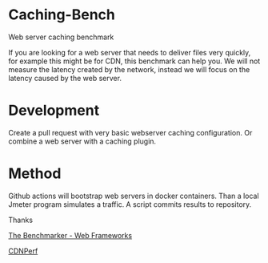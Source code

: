 # Caching-Bench
Web server caching benchmark

If you are looking for a web server that needs to deliver files very quickly, for example this might be for CDN, this benchmark can help you. We will not measure the latency created by the network, instead we will focus on the latency caused by the web server.

# Development

Create a pull request with very basic webserver caching configuration. Or combine a web server with a caching plugin.

# Method

Github actions will bootstrap web servers in docker containers. Than a local Jmeter program simulates a traffic. A script commits results to repository.

Thanks

[The Benchmarker - Web Frameworks](https://github.com/the-benchmarker/web-frameworks)

[CDNPerf](https://www.cdnperf.com)
